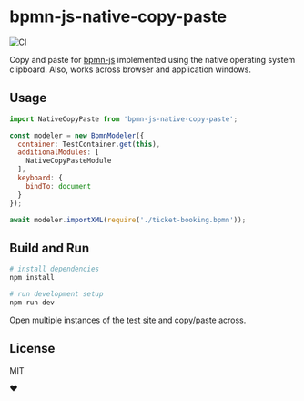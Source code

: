# bpmn-js-native-copy-paste

[![CI](https://github.com/nikku/bpmn-js-native-copy-paste/actions/workflows/CI.yml/badge.svg)](https://github.com/nikku/bpmn-js-native-copy-paste/actions/workflows/CI.yml)

Copy and paste for [bpmn-js](https://github.com/bpmn-io/bpmn-js) implemented using the native operating system clipboard. Also, works across browser and application windows.


## Usage

```javascript
import NativeCopyPaste from 'bpmn-js-native-copy-paste';

const modeler = new BpmnModeler({
  container: TestContainer.get(this),
  additionalModules: [
    NativeCopyPasteModule
  ],
  keyboard: {
    bindTo: document
  }
});

await modeler.importXML(require('./ticket-booking.bpmn'));
```


## Build and Run

```sh
# install dependencies
npm install

# run development setup
npm run dev
```

Open multiple instances of the [test site](http://localhost:9876/debug.html) and copy/paste across.


## License

MIT

:heart: